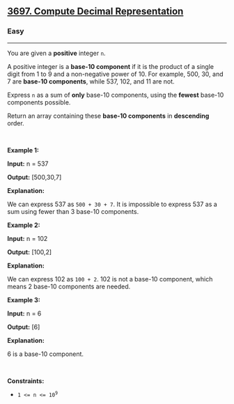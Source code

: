 <h2><a href="https://leetcode.com/problems/compute-decimal-representation">3697. Compute Decimal Representation</a></h2><h3>Easy</h3><hr><p>You are given a <strong>positive</strong> integer <code>n</code>.</p>

<p>A positive integer is a <strong>base-10 component</strong> if it is the product of a single digit from 1 to 9 and a non-negative power of 10. For example, 500, 30, and 7 are <strong>base-10 components</strong>, while 537, 102, and 11 are not.</p>

<p>Express <code>n</code> as a sum of <strong>only</strong> base-10 components, using the <strong>fewest</strong> base-10 components possible.</p>

<p>Return an array containing these <strong>base-10 components</strong> in <strong>descending</strong> order.</p>

<p>&nbsp;</p>
<p><strong class="example">Example 1:</strong></p>

<div class="example-block">
<p><strong>Input:</strong> <span class="example-io">n = 537</span></p>

<p><strong>Output:</strong> <span class="example-io">[500,30,7]</span></p>

<p><strong>Explanation:</strong></p>

<p>We can express 537 as <code>500 + 30 + 7</code>. It is impossible to express 537 as a sum using fewer than 3 base-10 components.</p>
</div>

<p><strong class="example">Example 2:</strong></p>

<div class="example-block">
<p><strong>Input:</strong> <span class="example-io">n = 102</span></p>

<p><strong>Output:</strong> <span class="example-io">[100,2]</span></p>

<p><strong>Explanation:</strong></p>

<p>We can express 102 as <code>100 + 2</code>. 102 is not a base-10 component, which means 2 base-10 components are needed.</p>
</div>

<p><strong class="example">Example 3:</strong></p>

<div class="example-block">
<p><strong>Input:</strong> <span class="example-io">n = 6</span></p>

<p><strong>Output:</strong> <span class="example-io">[6]</span></p>

<p><strong>Explanation:</strong></p>

<p>6 is a base-10 component.</p>
</div>

<p>&nbsp;</p>
<p><strong>Constraints:</strong></p>

<ul>
	<li><code>1 &lt;= n &lt;= 10<sup>9</sup></code></li>
</ul>
